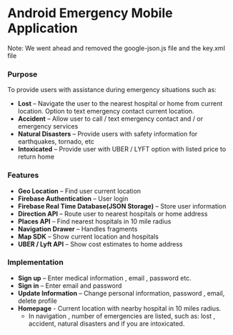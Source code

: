 # Android Emergency Mobile Application

Note: We went ahead and removed the google-json.js file and the key.xml file

### Purpose
To provide users with assistance during emergency situations such as: <br/>
- **Lost** – Navigate the user to the nearest hospital or home from current location. Option to text emergency contact current location. 
- **Accident** – Allow user to call / text emergency contact and / or emergency services 
- **Natural Disasters** – Provide users with safety information for earthquakes, tornado, etc 
- **Intoxicated** – Provide user with UBER / LYFT option with listed price to return home 
  
### Features
- **Geo Location** – Find user current location
- **Firebase Authentication** – User login 
- **Firebase Real Time Database(JSON Storage)** – Store user information
- **Direction API** – Route user to nearest hospitals or home address
- **Places API** – Find nearest hospitals in 10 mile radius 
- **Navigation Drawer** – Handles fragments
- **Map SDK** – Show current location and hospitals
- **UBER / Lyft API** – Show cost estimates to home address 

### Implementation
- **Sign up** – Enter medical information , email , password etc.
- **Sign in** – Enter email and password
- **Update Information** – Change personal information, password , email, delete profile
- **Homepage** - Current location with nearby hospital in 10 miles radius.
  - In navigation , number of emergencies are listed, such as: lost , accident, natural disasters and if you are intoxicated.  
    





